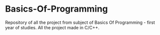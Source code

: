 # Basics-Of-Programming
Repository of all the project from subject of Basics Of Programming - first year of studies. All the project made in C/C++.
